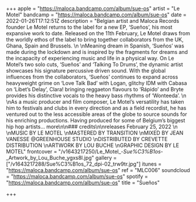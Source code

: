 +++
apple = "https://maloca.bandcamp.com/album/sue-os"
artist = "Le Motel"
bandcamp = "https://maloca.bandcamp.com/album/sue-os"
date = 2022-01-26T17:12:51Z
description = "Belgian artist and Maloca Records founder Le Motel returns to the label for a new EP, ‘Sueños’, his most expansive work to date. Released on the 11th February, Le Motel draws from the worldly ethos of the label to bring together collaborators from the UK, Ghana, Spain and Brussels.   \n  \nMeaning dream in Spanish, ‘Sueños’ was made during the lockdown and is inspired by the fragments for dreams and the incapacity of experiencing music and life in a physical way. On Le Motel’s two solo cuts, ‘Sueños’ and ‘Talking To Drums’, the dynamic artist showcases his signature percussive driven sound. With the global influences from the collaborators, ‘Sueños’ continues to expand across heavyweight grime on ‘Love Talk Bad’ with Logan, glitchy IDM with Cabasa on ‘Libet’s Delay’, Clara! bringing reggaeton flavours to ‘Rápido’ and Bryte provides his distinctive vocals to the heavy bass rhythms of ‘Wonteeda’.   \n  \nAs a music producer and film composer, Le Motel’s versatility has taken him to festivals and clubs in every direction and as a field recordist, he has ventured out to the less accessible areas of the globe to source sounds for his enriching productions. Having produced for some of Belgium’s biggest hip hop artists... more\n\n### credits\n\nreleases February 25, 2022   \n  \nMUSIC BY LE MOTEL   \nMASTERED BY TRANSITION   \nMIXED BY JEAN VANESSE @GREENHOUSE STUDIO   \nDISTRIBUTED BY CREVETTE DISTRIBUTION   \nARTWORK BY LOU BUCHE   \nGRAPHIC DESIGN BY LE MOTEL"
frontcover = "/v1643217250/Le_Motel_-_Sue%C3%B1os_-_Artwork_by_Lou_Buche_ygxs8l.jpg"
gallery = ["/v1643217288/Sue%C3%B1os_72_dpi-02_trw9tr.jpg"]
itunes = "https://maloca.bandcamp.com/album/sue-os"
ref = "MLC006"
soundcloud = "https://maloca.bandcamp.com/album/sue-os"
spotify = "https://maloca.bandcamp.com/album/sue-os"
title = "Sueños"

+++
